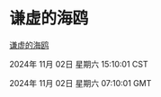# 谦虚的海鸥
[谦虚的海鸥](http://219.139.197.74:56308/qxdho/course/base/hotlink/index.php)

2024年 11月 02日 星期六 15:10:01 CST

2024年 11月 02日 星期六 07:10:01 GMT
